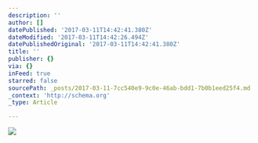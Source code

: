 ```yaml
---
description: ''
author: []
datePublished: '2017-03-11T14:42:41.380Z'
dateModified: '2017-03-11T14:42:26.494Z'
datePublishedOriginal: '2017-03-11T14:42:41.380Z'
title: ''
publisher: {}
via: {}
inFeed: true
starred: false
sourcePath: _posts/2017-03-11-7cc540e9-9c0e-46ab-bdd1-7b0b1eed25f4.md
_context: 'http://schema.org'
_type: Article

---
```

![](https://the-grid-user-content.s3-us-west-2.amazonaws.com/3d35e1c6-15ef-4d22-8c58-497c3252411d.jpg)